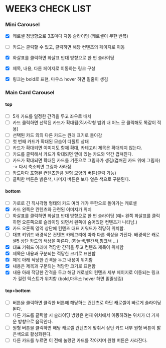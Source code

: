 # WEEK3 CHECK LIST

### Mini Carousel
- [x] 캐로셀 정방향으로 3초마다 자동 슬라이딩 (캐로셀이 무한 반복)
- [ ] 카드는 클릭할 수 있고, 클릭하면 해당 컨텐츠의 페이지로 이동
- [x] 화살표를 클릭하면 화살표 반대 방향으로 한 번 슬라이딩
- [x] 제목, 내용, 다른 페이지로 이동하는 링크 구성
- [x] 링크는 bold로 표현, 마우스 hover 하면 밑줄이 생김


### Main Card Carousel

#### top
- [ ] 5개 카드를 일정한 간격을 두고 좌우로 배치
- [ ] 카드 클릭하면 선택된 카드가 확대됨(직사각형 범위 내 어느 곳 클릭해도 똑같이 적용)
- [ ] 선택된 카드 외의 다른 카드는 원래 크기로 돌아감
- [ ] 첫 번째 카드가 확대된 모습이 디폴트 상태
- [ ] 카드가 확대되면 이미지도 함께 확대, 카테고리 제목은 확대되지 않는다.
- [ ] 카드를 클릭해서 카드가 확대되면 옆에 있는 카드와 약간 겹쳐진다.
- [ ] 카드가 확대되면 확대된 카드를 기준으로 그림자가 생김(겹쳐진 카드 위에 그림자) -> 다시 축소되면 그림자 사라짐
- [ ] 카드마다 포함된 컨텐츠만큼 원형 모양의 버튼(클릭 가능)
- [ ] 클릭한 버튼은 밝은색, 나머지 버튼은 보다 옅은 색으로 구분된다.

#### bottom
- [ ] 가로로 긴 직사각형 형태의 카드 여러 개가 무한으로 돌아가는 캐로셀
- [x] 카드 왼쪽은 컨텐츠와 관련된 이미지가 위치
- [ ] 화살표를 클릭하면 화살표 반대 방향으로 한 번 슬라이딩
    (예> 왼쪽 화살표를 클릭하면 오른쪽으로 슬라이딩 되면서 왼쪽에 숨어있던 컨텐츠가 나타남.)
- [x] 카드 오른쪽 영역 상단에 컨텐츠 대표 키워드가 적당히 위치함.
- [ ] 대표 키워드 배경색은 컨텐츠 카테고리에 따라 다른 색상을 가진다. 배경색은 캐로셀5 상단 카드의 색상을 따른다. (하늘색,빨간색,핑크색 ...)
- [x] 대표 키워드 아래에 적당한 간격을 두고 컨텐츠 제목이 위치함
- [x] 제목은 내용과 구분되는 적당한 크기로 표현함
- [x] 제목 아래 적당한 간격을 두고 내용이 위치함
- [x] 내용은 제목과 구분되는 적당한 크기로 표현함
- [x] 내용 아래 적당한 간격을 두고 해당 캐로셀의 컨텐츠 세부 페이지로 이동되는 링크가 걸린 텍스트가 위치함 (bold,마우스 hover 하면 밑줄생김)

#### top+bottom
- [ ] 버튼을 클릭하면 클릭한 버튼에 해당하는 컨텐츠로 하단 캐로셀이 빠르게 슬라이딩 된다.
- [ ] 다른 카드를 클릭할 시 슬라이딩 방향은 현재 위치에서 이동하려는 위치가 더 가까운 방향으로 움직인다.
- [ ] 원형 버튼을 클릭하면 해당 캐로셀 컨텐츠에 맞춰서 상단 카드 내부 원형 버튼이 밝은색으로 활성화된다.
- [ ] 다른 카드를 누르면 이 전에 눌렀던 카드를 작아지며 원형 버튼은 사라진다.
